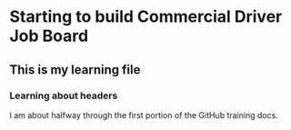 # Starting to build Commercial Driver Job Board
## This is my learning file
### Learning about headers
I am about halfway through the first portion of the GitHub training docs.
